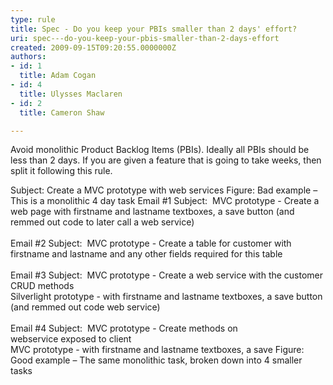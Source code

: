 ```yaml
---
type: rule
title: Spec - Do you keep your PBIs smaller than 2 days' effort?
uri: spec---do-you-keep-your-pbis-smaller-than-2-days-effort
created: 2009-09-15T09:20:55.0000000Z
authors:
- id: 1
  title: Adam Cogan
- id: 4
  title: Ulysses Maclaren
- id: 2
  title: Cameron Shaw

---
```




<span class='intro'> Avoid monolithic Product Backlog Items (PBIs).&#160;Ideally all PBIs&#160;should be less than 2 days. If you are given a feature&#160;that is going to take weeks, then split it following this rule. <br> </span>

<span class="ms-rteCustom-CodeArea">Subject&#58; Create a MVC prototype with web services </span><span class="ms-rteCustom-FigureBad">Figure&#58; Bad example – This is a monolithic&#160;4 day task</span> <span class="ms-rteCustom-CodeArea" style="width&#58;100.11%;height&#58;231px;">Email #1 Subject&#58;&#160; MVC prototype - Create a web page with firstname and lastname textboxes, a save button (and remmed out code to later call a web service)<br><br>Email #2 Subject&#58;&#160; MVC prototype - Create a table for customer with firstname and lastname and any other fields required for this table<br><br>Email #3 Subject&#58;&#160; MVC prototype - Create a web service with the customer CRUD methods<br>Silverlight prototype - with firstname and lastname textboxes, a save button (and remmed out code web service)​<br><br>Email&#160;#4 Subject&#58;&#160; MVC prototype - Create methods on webservice&#160;exposed to client<br>MVC prototype - with firstname and lastname textboxes, a save </span><span class="ms-rteCustom-FigureGood">Figure&#58; Good example – The same monolithic task, broken down into 4 smaller tasks</span> 


